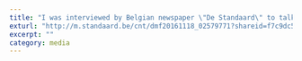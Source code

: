 ```yaml
---
title: "I was interviewed by Belgian newspaper \"De Standaard\" to talk about AI & Deep Learning."
exturl: "http://m.standaard.be/cnt/dmf20161118_02579771?shareid=f7c9dc590ca6be652ffbc24bdd81cd28c540f3bf590ed9fbeb24ee0561dbfaa905bbdced9c497f6d1442012a421a0cb3fea4fbb31f2522ce41f12354cbc463ef"
excerpt: ""
category: media
---
```

